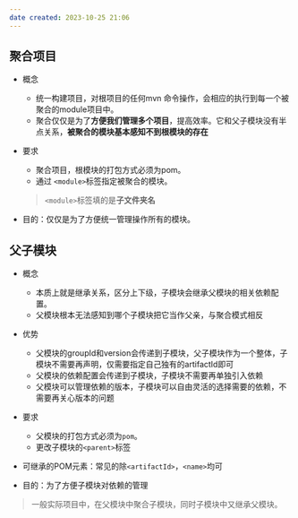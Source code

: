 ```yaml
---
date created: 2023-10-25 21:06
---
```


## 聚合项目

- 概念
	- 统一构建项目，对根项目的任何mvn 命令操作，会相应的执行到每一个被聚合的module项目中。
	- 聚合仅仅是为了**方便我们管理多个项目**，提高效率。它和父子模块没有半点关系，**被聚合的模块基本感知不到根模块的存在**

- 要求
	- 聚合项目，根模块的打包方式必须为pom。
	- 通过 `<module>`标签指定被聚合的模块。
	> `<module>`标签填的是**子文件夹名**

- 目的：仅仅是为了方便统一管理操作所有的模块。

## 父子模块

- 概念
	- 本质上就是继承关系，区分上下级，子模块会继承父模块的相关依赖配置。
	- 父模块根本无法感知到哪个子模块把它当作父亲，与聚合模式相反
- 优势
	- 父模块的groupId和version会传递到子模块，父子模块作为一个整体，子模块不需要再声明，仅需要指定自己独有的artifactId即可
	- 父模块的依赖配置会传递到子模块，子模块不需要再单独引入依赖
	- 父模块可以管理依赖的版本，子模块可以自由灵活的选择需要的依赖，不需要再关心版本的问题
- 要求
	- 父模块的打包方式必须为`pom`。
	- 更改子模块的`<parent>`标签
- 可继承的POM元素：常见的除`<artifactId>`，`<name>`均可

- 目的：为了方便子模块对依赖的管理

> 一般实际项目中，在父模块中聚合子模块，同时子模块中又继承父模块。
